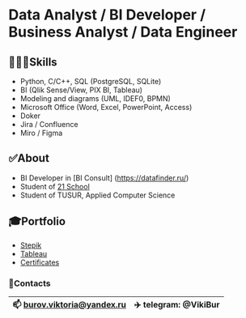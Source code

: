 # Data Analyst / BI Developer / Business Analyst / Data Engineer

## 👨🏻‍💻Skills
  - Python, C/C++, SQL (PostgreSQL, SQLite)
  - BI (Qlik Sense/View, PIX BI, Tableau)
  - Modeling and diagrams (UML, IDEF0, BPMN)
  - Microsoft Office (Word, Excel, PowerPoint, Access)
  - Doker
  - Jira / Confluence
  - Miro / Figma

## ✅About
  - BI Developer in [BI Consult] (https://datafinder.ru/)
  - Student of [21 School](https://21-school.ru)
  - Student of TUSUR, Applied Computer Science

## 🎓Portfolio
  - [Stepik](https://stepik.org/users/495002246)
  - [Tableau](https://public.tableau.com/app/profile/viktoria.burova)
  - [Certificates](certificates/certificates.md)

### 📱Contacts
| 📫 burov.viktoria@yandex.ru | ✈️ telegram: @VikiBur |
| --- | --- |


<!---
- 👋 Hi, I’m @ViktoriaBurova
- 👀 I’m interested in ...
- 🌱 I’m currently learning ...
- 💞️ I’m looking to collaborate on ...
- 📫 How to reach me ...
- 😄 Pronouns: ...
- ⚡ Fun fact: ...

ViktoriaBurova/ViktoriaBurova is a ✨ special ✨ repository because its `README.md` (this file) appears on your GitHub profile.
You can click the Preview link to take a look at your changes.
--->
